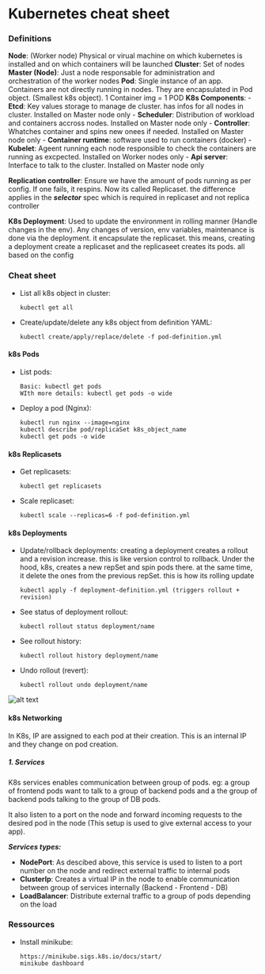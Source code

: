 # Kubernetes cheat sheet 

### Definitions

**Node**: (Worker node) Physical or virual machine on which kubernetes is installed and on which containers will be launched
**Cluster**: Set of nodes
**Master (Node)**: Just a node responsable for administration and orchestration of the worker nodes
**Pod**: Single instance of an app. Containers are not directly running in nodes. They are encapsulated in Pod object. (Smallest k8s object). 1 Container img = 1 POD
**K8s Components**:
    - **Etcd**: Key values storage to manage de cluster. has infos for all nodes in cluster. Installed on Master node only
    - **Scheduler**: Distribution of workload and containers accross nodes. Installed on Master node only
    - **Controller**: Whatches container and spins new onees if needed. Installed on Master node only
    - **Container runtime**: software used to run containers (docker)
    - **Kubelet**: Ageent running each node responsible to check the containers are running as excpected. Installed on Worker nodes only
    - **Api server**: Interface to talk to the cluster. Installed on Master node only
  
**Replication controller**: Ensure we have the amount of pods running as per config. If one fails, it respins. Now its called Replicaset. the difference applies in the ***selector*** spec which is required in replicaset and not replica controller

**K8s Deployment**: Used to update the environment in rolling manner (Handle changes in the env). Any changes of version, env variables, maintenance is done via the deployment. it encapsulate the replicaset. this means, creating a deployment create a replicaset and the replicaseet creates its pods. all based on the config

### Cheat sheet

- List all k8s object in cluster: 
    ```
    kubectl get all
    ```  
- Create/update/delete any k8s object from definition YAML: 
    ```
    kubectl create/apply/replace/delete -f pod-definition.yml
    ```

#### k8s Pods
- List pods: 
    ```
    Basic: kubectl get pods
    WIth more details: kubectl get pods -o wide
    ```  
- Deploy a pod (Nginx): 
    ```
    kubectl run nginx --image=nginx
    kubectl describe pod/replicaSet k8s_object_name
    kubectl get pods -o wide
    ``` 

#### k8s Replicasets
- Get replicasets: 
    ```
    kubectl get replicasets
    ```
- Scale replicaset: 
    ```
    kubectl scale --replicas=6 -f pod-definition.yml
    ```
#### k8s Deployments
- Update/rollback deployments: creating a deployment creates a rollout and a revision increase. this is like version control to rollback. Under the hood, k8s, creates a new repSet and spin pods there. at the same time, it delete the ones from the previous repSet. this is how its rolling update
    ```
    kubectl apply -f deployment-definition.yml (triggers rollout + revision)
    ```
- See status of deployment rollout: 
    ```
    kubectl rollout status deployment/name
    ```
- See rollout history: 
    ```
    kubectl rollout history deployment/name
    ```
- Undo rollout (revert): 
    ```
    kubectl rollout undo deployment/name
    ```
    
![alt text](https://raw.githubusercontent.com/kesylo/Trainings/master/Images/vison.png)

#### k8s Networking

In K8s, IP are assigned to each pod at their creation. This is an internal IP and they change on pod creation.

##### 1. Services
K8s services enables communication between group of pods. eg: a group of frontend pods want to talk to a group of backend pods and a the group of backend pods talking to the group of DB pods.

It also listen to a port on the node and forward incoming requests to the desired pod in the node (This setup is used to give external access to your app).

***Services types:***
- **NodePort**: As descibed above, this service is used to listen to a port number on the node and redirect external traffic to internal pods
- **ClusterIp**: Creates a virtual IP in the node to enable communication between group of services internally (Backend - Frontend - DB)
- **LoadBalancer**: Distribute external traffic to a group of pods depending on the load


### Ressources

- Install minikube: 
    ```
    https://minikube.sigs.k8s.io/docs/start/
    minikube dashboard
    ```
